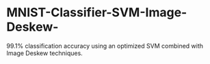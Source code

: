 # MNIST-Classifier-SVM-Image-Deskew-

99.1% classification accuracy using an optimized SVM combined with Image Deskew techniques.
